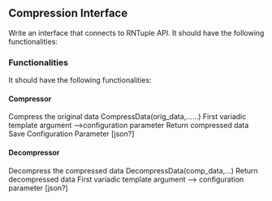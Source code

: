 ## Compression Interface
Write an interface that connects to RNTuple API.
It should have the following functionalities:

### Functionalities
It should have the following functionalities:

#### Compressor
Compress the original data
CompressData(orig_data,......)
First variadic template argument -->configuration parameter
Return compressed data
Save Configuration Parameter [json?]

#### Decompressor
Decompress the compressed data
DecompressData(comp_data,...)
Return decompressed data
First variadic template argument --> configuration parameter [json?]



